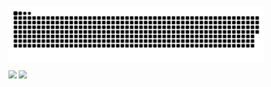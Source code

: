 
![github contribution grid snake animation](https://raw.githubusercontent.com/Tricker-z/Tricker-z/output/github-contribution-grid-snake-dark.svg#gh-dark-mode-only)

<div class='container'>
 <img class="img" style="height: auto; width: 45%;" src="https://github-readme-stats.vercel.app/api?username=Tricker-z&show_icons=true&theme=dark&hide_border=true&count_private=true&hidden_star=false" />
 <img class="img" style="height: auto; width: 30%;" src="https://github-readme-stats.vercel.app/api/top-langs/?username=Tricker-z&layout=compact&theme=dark&hide_border=true" />
</div>
